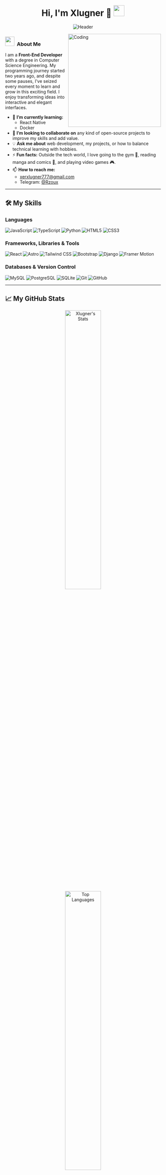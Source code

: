 <h1 align="center"><b>Hi, I'm Xlugner 👋</b> <img src="https://media.giphy.com/media/hvRJCLFzcasrR4ia7z/giphy.gif" width="35"></h1>

<p align="center">
  <img src="https://capsule-render.vercel.app/api?type=waving&color=gradient&height=100&section=header&text=Welcome!&fontSize=50&fontAlignY=40&animation=fadeIn" alt="Header" />
</p>

<img align="right" width=300px alt="Coding" src="https://media.giphy.com/media/v1.Y2lkPWVjZjA1ZTQ3MDlmNnFjbXZ2eW1vczFtNXFsNjllNnVvZ3k0Y3M4bnR2dnYydGwyNiZlcD12MV9naWZzX3JlbGF0ZWQmY3Q9Zw/nQDKSeRlIyfmw/giphy.gif" />

### <img src="https://media.giphy.com/media/ObNTw8Uzwy6KQ/giphy.gif" width="30px"> &nbsp;About Me

I am a **Front-End Developer** with a degree in Computer Science Engineering. My programming journey started two years ago, and despite some pauses, I've seized every moment to learn and grow in this exciting field. I enjoy transforming ideas into interactive and elegant interfaces.

- 🌱 **I’m currently learning:**
  - React Native
  - Docker
- 👯 **I’m looking to collaborate on** any kind of open-source projects to improve my skills and add value.
- 💡 **Ask me about** web development, my projects, or how to balance technical learning with hobbies.
- ⚡ **Fun facts:** Outside the tech world, I love going to the gym 💪, reading manga and comics 📖, and playing video games 🎮.
- 📫 **How to reach me:** 
  - <a href="mailto:xerxlugner777@gmail.com">xerxlugner777@gmail.com</a>
  - Telegram: <a href="https://t.me/Rzoux">@Rzoux</a>

---

## 🛠️ My Skills

### Languages
<span> 
  <img src="https://img.shields.io/badge/JavaScript-F7DF1E?style=for-the-badge&logo=javascript&logoColor=black" alt="JavaScript"> 
  <img src="https://img.shields.io/badge/TypeScript-007ACC?style=for-the-badge&logo=typescript&logoColor=white" alt="TypeScript"> 
  <img src="https://img.shields.io/badge/Python-3776AB?style=for-the-badge&logo=python&logoColor=white" alt="Python"> 
  <img src="https://img.shields.io/badge/HTML5-E34F26?style=for-the-badge&logo=html5&logoColor=white" alt="HTML5"> 
  <img src="https://img.shields.io/badge/CSS3-1572B6?style=for-the-badge&logo=css3&logoColor=white" alt="CSS3"> 
</span>

### Frameworks, Libraries & Tools
<span> 
  <img src="https://img.shields.io/badge/React-20232A?style=for-the-badge&logo=react&logoColor=61DAFB" alt="React"> 
  <img src="https://img.shields.io/badge/Astro-FF5D01?style=for-the-badge&logo=astro&logoColor=white" alt="Astro"> 
  <img src="https://img.shields.io/badge/Tailwind_CSS-38B2AC?style=for-the-badge&logo=tailwind-css&logoColor=white" alt="Tailwind CSS"> 
  <img src="https://img.shields.io/badge/Bootstrap-563D7C?style=for-the-badge&logo=bootstrap&logoColor=white" alt="Bootstrap"> 
  <img src="https://img.shields.io/badge/Django-092E20?style=for-the-badge&logo=django&logoColor=white" alt="Django"> 
  <img src="https://img.shields.io/badge/Framer_Motion-0055FF?style=for-the-badge&logo=framer&logoColor=white" alt="Framer Motion"> 
</span>

### Databases & Version Control
<span> 
  <img src="https://img.shields.io/badge/MySQL-00000F?style=for-the-badge&logo=mysql&logoColor=white" alt="MySQL"> 
  <img src="https://img.shields.io/badge/PostgreSQL-316192?style=for-the-badge&logo=postgresql&logoColor=white" alt="PostgreSQL"> 
  <img src="https://img.shields.io/badge/SQLite-07405E?style=for-the-badge&logo=sqlite&logoColor=white" alt="SQLite"> 
  <img src="https://img.shields.io/badge/GIT-E44C30?style=for-the-badge&logo=git&logoColor=white" alt="Git"> 
  <img src="https://img.shields.io/badge/GitHub-100000?style=for-the-badge&logo=github&logoColor=white" alt="GitHub"> 
</span>

---

## 📈 My GitHub Stats

<div align="center">
  <img style="margin: 0 10px; height: auto;" src="https://github-readme-stats.vercel.app/api?username=Xlugner&show_icons=true&theme=radical&hide_border=true&locale=en" alt="Xlugner's Stats" width="48%" />
  <img style="margin: 0 10px; height: auto;" src="https://github-readme-stats.vercel.app/api/top-langs/?username=Xlugner&theme=radical&hide_border=true&layout=compact&langs_count=8" alt="Top Languages" width="48%" />
</div>

<br />

<div align="center">
  <img src="https://github-readme-streak-stats.herokuapp.com/?user=Xlugner&theme=radical&hide_border=true" alt="Contribution Streak" />
</div>

---

## 📱 Let's Connect

<p align="center">
  <a href="https://github.com/Xlugner" target="_blank">
    <img src="https://img.shields.io/badge/GitHub-100000?style=for-the-badge&logo=github&logoColor=white" alt="GitHub">
  </a>
  <a href="https://t.me/Rzoux" target="_blank">
    <img src="https://img.shields.io/badge/Telegram-2CA5E0?style=for-the-badge&logo=telegram&logoColor=white" alt="Telegram">
  </a>
  <a href="mailto:xerxlugner777@gmail.com">
    <img src="https://img.shields.io/badge/Gmail-D14836?style=for-the-badge&logo=gmail&logoColor=white" alt="Gmail">
  </a>
</p>

<p align="center">
  <img src="https://capsule-render.vercel.app/api?type=waving&color=gradient&height=100&section=footer&animation=fadeIn" alt="Footer" />
</p>

